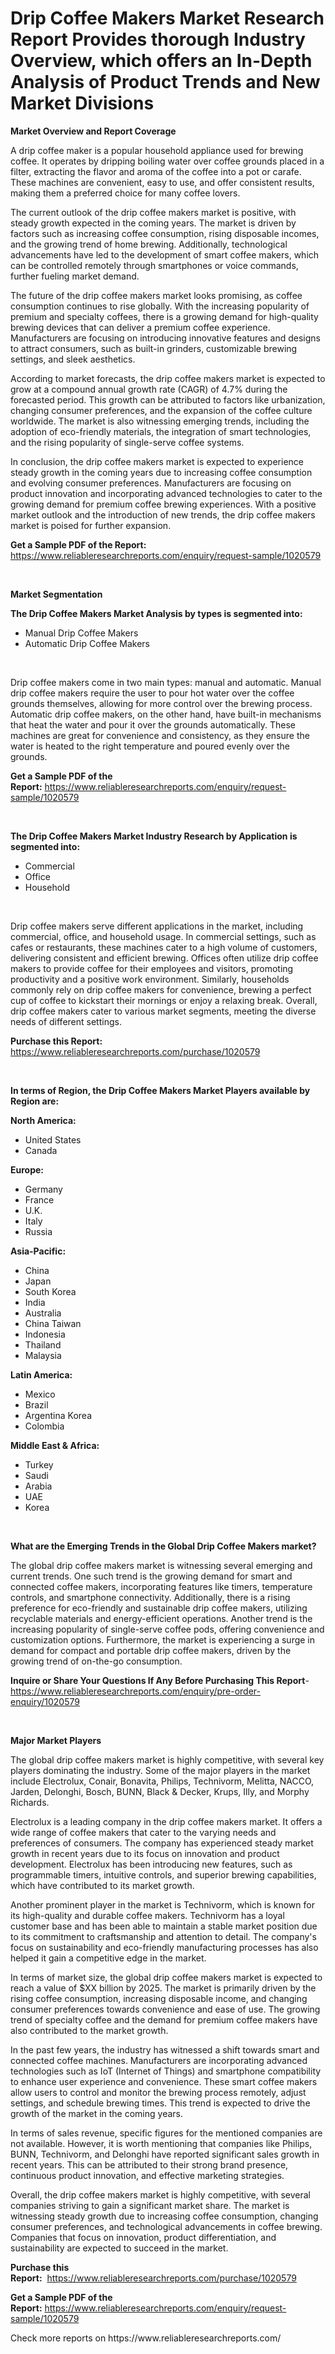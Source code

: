 <p><h1>Drip Coffee Makers Market Research Report Provides thorough Industry Overview, which offers an In-Depth Analysis of Product Trends and New Market Divisions</h1></p><p><strong>Market Overview and Report Coverage</strong></p>
<p><p>A drip coffee maker is a popular household appliance used for brewing coffee. It operates by dripping boiling water over coffee grounds placed in a filter, extracting the flavor and aroma of the coffee into a pot or carafe. These machines are convenient, easy to use, and offer consistent results, making them a preferred choice for many coffee lovers.</p><p>The current outlook of the drip coffee makers market is positive, with steady growth expected in the coming years. The market is driven by factors such as increasing coffee consumption, rising disposable incomes, and the growing trend of home brewing. Additionally, technological advancements have led to the development of smart coffee makers, which can be controlled remotely through smartphones or voice commands, further fueling market demand.</p><p>The future of the drip coffee makers market looks promising, as coffee consumption continues to rise globally. With the increasing popularity of premium and specialty coffees, there is a growing demand for high-quality brewing devices that can deliver a premium coffee experience. Manufacturers are focusing on introducing innovative features and designs to attract consumers, such as built-in grinders, customizable brewing settings, and sleek aesthetics.</p><p>According to market forecasts, the drip coffee makers market is expected to grow at a compound annual growth rate (CAGR) of 4.7% during the forecasted period. This growth can be attributed to factors like urbanization, changing consumer preferences, and the expansion of the coffee culture worldwide. The market is also witnessing emerging trends, including the adoption of eco-friendly materials, the integration of smart technologies, and the rising popularity of single-serve coffee systems.</p><p>In conclusion, the drip coffee makers market is expected to experience steady growth in the coming years due to increasing coffee consumption and evolving consumer preferences. Manufacturers are focusing on product innovation and incorporating advanced technologies to cater to the growing demand for premium coffee brewing experiences. With a positive market outlook and the introduction of new trends, the drip coffee makers market is poised for further expansion.</p></p>
<p><strong>Get a Sample PDF of the Report:</strong> <a href="https://www.reliableresearchreports.com/enquiry/request-sample/1020579">https://www.reliableresearchreports.com/enquiry/request-sample/1020579</a></p>
<p>&nbsp;</p>
<p><strong>Market Segmentation</strong></p>
<p><strong>The Drip Coffee Makers Market Analysis by types is segmented into:</strong></p>
<p><ul><li>Manual Drip Coffee Makers</li><li>Automatic Drip Coffee Makers</li></ul></p>
<p>&nbsp;</p>
<p><p>Drip coffee makers come in two main types: manual and automatic. Manual drip coffee makers require the user to pour hot water over the coffee grounds themselves, allowing for more control over the brewing process. Automatic drip coffee makers, on the other hand, have built-in mechanisms that heat the water and pour it over the grounds automatically. These machines are great for convenience and consistency, as they ensure the water is heated to the right temperature and poured evenly over the grounds.</p></p>
<p><strong>Get a Sample PDF of the Report:</strong>&nbsp;<a href="https://www.reliableresearchreports.com/enquiry/request-sample/1020579">https://www.reliableresearchreports.com/enquiry/request-sample/1020579</a></p>
<p>&nbsp;</p>
<p><strong>The Drip Coffee Makers Market Industry Research by Application is segmented into:</strong></p>
<p><ul><li>Commercial</li><li>Office</li><li>Household</li></ul></p>
<p>&nbsp;</p>
<p><p>Drip coffee makers serve different applications in the market, including commercial, office, and household usage. In commercial settings, such as cafes or restaurants, these machines cater to a high volume of customers, delivering consistent and efficient brewing. Offices often utilize drip coffee makers to provide coffee for their employees and visitors, promoting productivity and a positive work environment. Similarly, households commonly rely on drip coffee makers for convenience, brewing a perfect cup of coffee to kickstart their mornings or enjoy a relaxing break. Overall, drip coffee makers cater to various market segments, meeting the diverse needs of different settings.</p></p>
<p><strong>Purchase this Report:</strong>&nbsp; <a href="https://www.reliableresearchreports.com/purchase/1020579">https://www.reliableresearchreports.com/purchase/1020579</a></p>
<p>&nbsp;</p>
<p><strong>In terms of Region, the Drip Coffee Makers Market Players available by Region are:</strong></p>
<p>
    <p> <strong> North America: </strong>
        <ul>
            <li>United States</li>
            <li>Canada</li>
        </ul>
        </p> 
    <p> <strong> Europe: </strong>
        <ul>
            <li>Germany</li>
            <li>France</li>
            <li>U.K.</li>
            <li>Italy</li>
            <li>Russia</li>
        </ul>
        </p> 
    <p> <strong> Asia-Pacific: </strong>
        <ul>
            <li>China</li>
            <li>Japan</li>
            <li>South Korea</li>
            <li>India</li>
            <li>Australia</li>
            <li>China Taiwan</li>
            <li>Indonesia</li>
            <li>Thailand</li>
            <li>Malaysia</li>
        </ul>
        </p> 
    <p> <strong> Latin America: </strong>
        <ul>
            <li>Mexico</li>
            <li>Brazil</li>
            <li>Argentina Korea</li>
            <li>Colombia</li>
        </ul>
        </p> 
    <p> <strong> Middle East & Africa: </strong>
        <ul>
            <li>Turkey</li>
            <li>Saudi</li>
            <li>Arabia</li>
            <li>UAE</li>
            <li>Korea</li>
        </ul>
    </p>
    </p>
<p>&nbsp;</p>
<p><strong>What are the Emerging Trends in the Global Drip Coffee Makers market?</strong></p>
<p><p>The global drip coffee makers market is witnessing several emerging and current trends. One such trend is the growing demand for smart and connected coffee makers, incorporating features like timers, temperature controls, and smartphone connectivity. Additionally, there is a rising preference for eco-friendly and sustainable drip coffee makers, utilizing recyclable materials and energy-efficient operations. Another trend is the increasing popularity of single-serve coffee pods, offering convenience and customization options. Furthermore, the market is experiencing a surge in demand for compact and portable drip coffee makers, driven by the growing trend of on-the-go consumption.</p></p>
<p><strong>Inquire or Share Your Questions If Any Before Purchasing This Report</strong>- <a href="https://www.reliableresearchreports.com/enquiry/pre-order-enquiry/1020579">https://www.reliableresearchreports.com/enquiry/pre-order-enquiry/1020579</a></p>
<p>&nbsp;</p>
<p><strong>Major Market Players</strong></p>
<p><p>The global drip coffee makers market is highly competitive, with several key players dominating the industry. Some of the major players in the market include Electrolux, Conair, Bonavita, Philips, Technivorm, Melitta, NACCO, Jarden, Delonghi, Bosch, BUNN, Black & Decker, Krups, Illy, and Morphy Richards. </p><p>Electrolux is a leading company in the drip coffee makers market. It offers a wide range of coffee makers that cater to the varying needs and preferences of consumers. The company has experienced steady market growth in recent years due to its focus on innovation and product development. Electrolux has been introducing new features, such as programmable timers, intuitive controls, and superior brewing capabilities, which have contributed to its market growth. </p><p>Another prominent player in the market is Technivorm, which is known for its high-quality and durable coffee makers. Technivorm has a loyal customer base and has been able to maintain a stable market position due to its commitment to craftsmanship and attention to detail. The company's focus on sustainability and eco-friendly manufacturing processes has also helped it gain a competitive edge in the market.</p><p>In terms of market size, the global drip coffee makers market is expected to reach a value of $XX billion by 2025. The market is primarily driven by the rising coffee consumption, increasing disposable income, and changing consumer preferences towards convenience and ease of use. The growing trend of specialty coffee and the demand for premium coffee makers have also contributed to the market growth.</p><p>In the past few years, the industry has witnessed a shift towards smart and connected coffee machines. Manufacturers are incorporating advanced technologies such as IoT (Internet of Things) and smartphone compatibility to enhance user experience and convenience. These smart coffee makers allow users to control and monitor the brewing process remotely, adjust settings, and schedule brewing times. This trend is expected to drive the growth of the market in the coming years.</p><p>In terms of sales revenue, specific figures for the mentioned companies are not available. However, it is worth mentioning that companies like Philips, BUNN, Technivorm, and Delonghi have reported significant sales growth in recent years. This can be attributed to their strong brand presence, continuous product innovation, and effective marketing strategies.</p><p>Overall, the drip coffee makers market is highly competitive, with several companies striving to gain a significant market share. The market is witnessing steady growth due to increasing coffee consumption, changing consumer preferences, and technological advancements in coffee brewing. Companies that focus on innovation, product differentiation, and sustainability are expected to succeed in the market.</p></p>
<p><strong>Purchase this Report:</strong>&nbsp;&nbsp;<a href="https://www.reliableresearchreports.com/purchase/1020579">https://www.reliableresearchreports.com/purchase/1020579</a></p>
<p></p>
<p><strong>Get a Sample PDF of the Report:</strong>&nbsp;<a href="https://www.reliableresearchreports.com/enquiry/request-sample/1020579">https://www.reliableresearchreports.com/enquiry/request-sample/1020579</a></p>
<p>Check more reports on https://www.reliableresearchreports.com/</p>